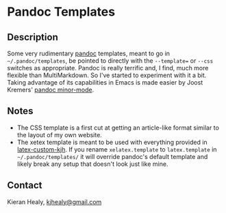 # Pandoc Templates 

## Description

Some very rudimentary [pandoc](http://johnmacfarlane.net/pandoc/)
templates, meant to go in `~/.pandoc/templates`, be pointed to
directly with the `--template=` or `--css` switches as appropriate.
Pandoc is really terrific and, I find, much more flexible than
MultiMarkdown. So I've started to experiment with it a bit. Taking
advantage of its capabilities in Emacs is made easier by Joost
Kremers'
[pandoc minor-mode](http://user.uni-frankfurt.de/~kremers/pandoc-mode.html).

## Notes

-   The CSS template is a first cut at getting an article-like
    format similar to the layout of my own website.
-   The xetex template is meant to be used with everything provided
    in [latex-custom-kjh](http://github.com/kjhealy/latex-custom-kjh).
    If you rename `xelatex.template` to `latex.template` in
    `~/.pandoc/templates/` it will override pandoc's default template
    and likely break any setup that doesn't look just like mine.


## Contact
Kieran Healy, kjhealy@gmail.com
